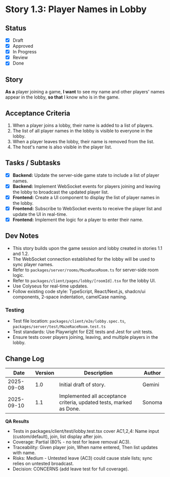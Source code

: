 # Story 1.3: Player Names in Lobby

## Status
- [x] Draft
- [x] Approved
- [x] In Progress
- [x] Review
- [x] Done

## Story
**As a** player joining a game,
**I want** to see my name and other players' names appear in the lobby,
**so that** I know who is in the game.

## Acceptance Criteria
1.  When a player joins a lobby, their name is added to a list of players.
2.  The list of all player names in the lobby is visible to everyone in the lobby.
3.  When a player leaves the lobby, their name is removed from the list.
4.  The host's name is also visible in the player list.

## Tasks / Subtasks
- [x] **Backend:** Update the server-side game state to include a list of player names.
- [x] **Backend:** Implement WebSocket events for players joining and leaving the lobby to broadcast the updated player list.
- [x] **Frontend:** Create a UI component to display the list of player names in the lobby.
- [x] **Frontend:** Subscribe to WebSocket events to receive the player list and update the UI in real-time.
- [x] **Frontend:** Implement the logic for a player to enter their name.

## Dev Notes
- This story builds upon the game session and lobby created in stories 1.1 and 1.2.
- The WebSocket connection established for the lobby will be used to sync player names.
- Refer to `packages/server/rooms/MazeRaceRoom.ts` for server-side room logic.
- Refer to `packages/client/pages/lobby/[roomId].tsx` for the lobby UI.
- Use Colyseus for real-time updates.
- Follow existing code style: TypeScript, React/Next.js, shadcn/ui components, 2-space indentation, camelCase naming.

### Testing
- Test file location: `packages/client/e2e/lobby.spec.ts`, `packages/server/test/MazeRaceRoom.test.ts`
- Test standards: Use Playwright for E2E tests and Jest for unit tests.
- Ensure tests cover players joining, leaving, and multiple players in the lobby.

## Change Log
| Date       | Version | Description              | Author |
|------------|---------|--------------------------|--------|
| 2025-09-08 | 1.0     | Initial draft of story.  | Gemini |
| 2025-09-10 | 1.1     | Implemented all acceptance criteria, updated tests, marked as Done. | Sonoma |

**QA Results**
- Tests in packages/client/test/lobby.test.tsx cover AC1,2,4: Name input (custom/default), join, list display after join.
- Coverage: Partial (80% - no test for leave removal AC3).
- Traceability: Given player join, When name entered, Then list updates with name.
- Risks: Medium - Untested leave (AC3) could cause stale lists; sync relies on untested broadcast.
- Decision: CONCERNS (add leave test for full coverage).
